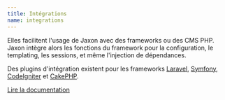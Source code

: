 ```yaml
---
title: Intégrations
name: integrations
---
```


Elles facilitent l'usage de Jaxon avec des frameworks ou des CMS PHP.
Jaxon intègre alors les fonctions du framework pour la configuration, le templating, les sessions, et même l'injection de dépendances.

Des plugins d'intégration existent pour les frameworks [Laravel](https://github.com/jaxon-php/jaxon-laravel), [Symfony](https://github.com/jaxon-php/jaxon-symfony), [CodeIgniter](https://github.com/jaxon-php/jaxon-codeigniter) et [CakePHP](https://github.com/jaxon-php/jaxon-cake).

[Lire la documentation](../../docs/v3x/plugins/frameworks.html)
